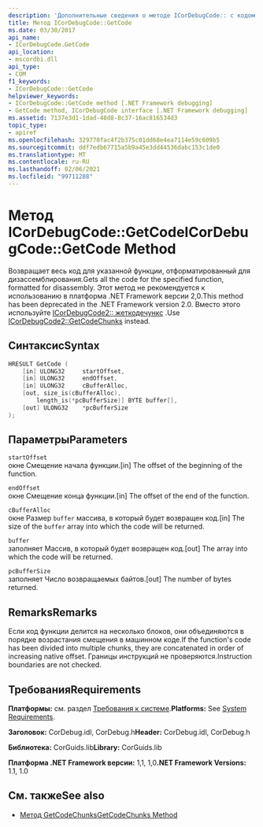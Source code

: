 ```yaml
---
description: 'Дополнительные сведения о методе ICorDebugCode:: с кодом.'
title: Метод ICorDebugCode::GetCode
ms.date: 03/30/2017
api_name:
- ICorDebugCode.GetCode
api_location:
- mscordbi.dll
api_type:
- COM
f1_keywords:
- ICorDebugCode::GetCode
helpviewer_keywords:
- ICorDebugCode::GetCode method [.NET Framework debugging]
- GetCode method, ICorDebugCode interface [.NET Framework debugging]
ms.assetid: 7137e3d1-1dad-48d8-8c37-16ac816534d3
topic_type:
- apiref
ms.openlocfilehash: 329770fac4f2b375c01dd68e4ea7114e59c609b5
ms.sourcegitcommit: ddf7edb67715a5b9a45e3dd44536dabc153c1de0
ms.translationtype: MT
ms.contentlocale: ru-RU
ms.lasthandoff: 02/06/2021
ms.locfileid: "99711288"
---
```

# <a name="icordebugcodegetcode-method"></a><span data-ttu-id="c73b6-103">Метод ICorDebugCode::GetCode</span><span class="sxs-lookup"><span data-stu-id="c73b6-103">ICorDebugCode::GetCode Method</span></span>

<span data-ttu-id="c73b6-104">Возвращает весь код для указанной функции, отформатированный для дизассемблирования.</span><span class="sxs-lookup"><span data-stu-id="c73b6-104">Gets all the code for the specified function, formatted for disassembly.</span></span> <span data-ttu-id="c73b6-105">Этот метод не рекомендуется к использованию в платформа .NET Framework версии 2,0.</span><span class="sxs-lookup"><span data-stu-id="c73b6-105">This method has been deprecated in the .NET Framework version 2.0.</span></span> <span data-ttu-id="c73b6-106">Вместо этого используйте [ICorDebugCode2:: жеткодечункс](icordebugcode2-getcodechunks-method.md) .</span><span class="sxs-lookup"><span data-stu-id="c73b6-106">Use [ICorDebugCode2::GetCodeChunks](icordebugcode2-getcodechunks-method.md) instead.</span></span>  
  
## <a name="syntax"></a><span data-ttu-id="c73b6-107">Синтаксис</span><span class="sxs-lookup"><span data-stu-id="c73b6-107">Syntax</span></span>  
  
```cpp  
HRESULT GetCode (  
    [in] ULONG32     startOffset,
    [in] ULONG32     endOffset,  
    [in] ULONG32     cBufferAlloc,  
    [out, size_is(cBufferAlloc),  
        length_is(*pcBufferSize)] BYTE buffer[],  
    [out] ULONG32    *pcBufferSize  
);  
```  
  
## <a name="parameters"></a><span data-ttu-id="c73b6-108">Параметры</span><span class="sxs-lookup"><span data-stu-id="c73b6-108">Parameters</span></span>  

 `startOffset`  
 <span data-ttu-id="c73b6-109">окне Смещение начала функции.</span><span class="sxs-lookup"><span data-stu-id="c73b6-109">[in] The offset of the beginning of the function.</span></span>  
  
 `endOffset`  
 <span data-ttu-id="c73b6-110">окне Смещение конца функции.</span><span class="sxs-lookup"><span data-stu-id="c73b6-110">[in] The offset of the end of the function.</span></span>  
  
 `cBufferAlloc`  
 <span data-ttu-id="c73b6-111">окне Размер `buffer` массива, в который будет возвращен код.</span><span class="sxs-lookup"><span data-stu-id="c73b6-111">[in] The size of the `buffer` array into which the code will be returned.</span></span>  
  
 `buffer`  
 <span data-ttu-id="c73b6-112">заполняет Массив, в который будет возвращен код.</span><span class="sxs-lookup"><span data-stu-id="c73b6-112">[out] The array into which the code will be returned.</span></span>  
  
 `pcBufferSize`  
 <span data-ttu-id="c73b6-113">заполняет Число возвращаемых байтов.</span><span class="sxs-lookup"><span data-stu-id="c73b6-113">[out] The number of bytes returned.</span></span>  
  
## <a name="remarks"></a><span data-ttu-id="c73b6-114">Remarks</span><span class="sxs-lookup"><span data-stu-id="c73b6-114">Remarks</span></span>  

 <span data-ttu-id="c73b6-115">Если код функции делится на несколько блоков, они объединяются в порядке возрастания смещения в машинном коде.</span><span class="sxs-lookup"><span data-stu-id="c73b6-115">If the function's code has been divided into multiple chunks, they are concatenated in order of increasing native offset.</span></span> <span data-ttu-id="c73b6-116">Границы инструкций не проверяются.</span><span class="sxs-lookup"><span data-stu-id="c73b6-116">Instruction boundaries are not checked.</span></span>  
  
## <a name="requirements"></a><span data-ttu-id="c73b6-117">Требования</span><span class="sxs-lookup"><span data-stu-id="c73b6-117">Requirements</span></span>  

 <span data-ttu-id="c73b6-118">**Платформы:** см. раздел [Требования к системе](../../get-started/system-requirements.md).</span><span class="sxs-lookup"><span data-stu-id="c73b6-118">**Platforms:** See [System Requirements](../../get-started/system-requirements.md).</span></span>  
  
 <span data-ttu-id="c73b6-119">**Заголовок:** CorDebug.idl, CorDebug.h</span><span class="sxs-lookup"><span data-stu-id="c73b6-119">**Header:** CorDebug.idl, CorDebug.h</span></span>  
  
 <span data-ttu-id="c73b6-120">**Библиотека:** CorGuids.lib</span><span class="sxs-lookup"><span data-stu-id="c73b6-120">**Library:** CorGuids.lib</span></span>  
  
 <span data-ttu-id="c73b6-121">**Платформа .NET Framework версии:** 1,1, 1,0</span><span class="sxs-lookup"><span data-stu-id="c73b6-121">**.NET Framework Versions:** 1.1, 1.0</span></span>  
  
## <a name="see-also"></a><span data-ttu-id="c73b6-122">См. также</span><span class="sxs-lookup"><span data-stu-id="c73b6-122">See also</span></span>

- [<span data-ttu-id="c73b6-123">Метод GetCodeChunks</span><span class="sxs-lookup"><span data-stu-id="c73b6-123">GetCodeChunks Method</span></span>](icordebugcode2-getcodechunks-method.md)
